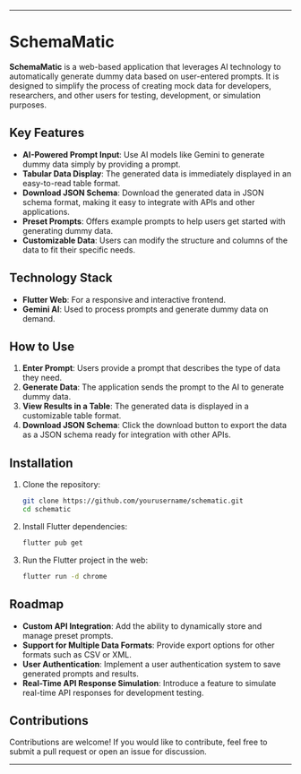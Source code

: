 
---

# SchemaMatic

**SchemaMatic** is a web-based application that leverages AI technology to automatically generate dummy data based on user-entered prompts. It is designed to simplify the process of creating mock data for developers, researchers, and other users for testing, development, or simulation purposes.

## Key Features

- **AI-Powered Prompt Input**: Use AI models like Gemini to generate dummy data simply by providing a prompt.
- **Tabular Data Display**: The generated data is immediately displayed in an easy-to-read table format.
- **Download JSON Schema**: Download the generated data in JSON schema format, making it easy to integrate with APIs and other applications.
- **Preset Prompts**: Offers example prompts to help users get started with generating dummy data.
- **Customizable Data**: Users can modify the structure and columns of the data to fit their specific needs.

## Technology Stack

- **Flutter Web**: For a responsive and interactive frontend.
- **Gemini AI**: Used to process prompts and generate dummy data on demand.

## How to Use

1. **Enter Prompt**: Users provide a prompt that describes the type of data they need.
2. **Generate Data**: The application sends the prompt to the AI to generate dummy data.
3. **View Results in a Table**: The generated data is displayed in a customizable table format.
4. **Download JSON Schema**: Click the download button to export the data as a JSON schema ready for integration with other APIs.

## Installation

1. Clone the repository:
   ```bash
   git clone https://github.com/yourusername/schematic.git
   cd schematic
   ```

2. Install Flutter dependencies:
   ```bash
   flutter pub get
   ```

3. Run the Flutter project in the web:
   ```bash
   flutter run -d chrome
   ```


## Roadmap

- **Custom API Integration**: Add the ability to dynamically store and manage preset prompts.
- **Support for Multiple Data Formats**: Provide export options for other formats such as CSV or XML.
- **User Authentication**: Implement a user authentication system to save generated prompts and results.
- **Real-Time API Response Simulation**: Introduce a feature to simulate real-time API responses for development testing.

## Contributions

Contributions are welcome! If you would like to contribute, feel free to submit a pull request or open an issue for discussion.

---

